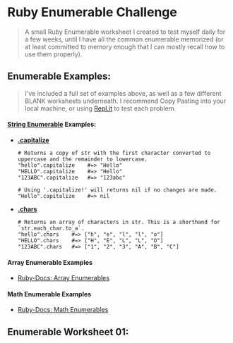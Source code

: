 # Ruby Enumerable Challenge
> A small Ruby Enumerable worksheet I created to test myself daily for a few weeks, until I have all the common enumerable memorized (or at least committed to memory enough that I can mostly recall how to use them properly).

## Enumerable Examples:
> I've included a full set of examples above, as well as a few different BLANK worksheets underneath. I recommend Copy Pasting into your local machine, or using [Repl.it](Repl.it) to test each problem.

#### [String Enumerable](https://ruby-doc.org/core-2.5.1/String.html) Examples:
  * __[.capitalize](http://ruby-doc.org/core-2.5.1/String.html#method-i-capitalize)__
    ```
    # Returns a copy of str with the first character converted to uppercase and the remainder to lowercase.
    "hello".capitalize    #=> "Hello"
    "HELLO".capitalize    #=> "Hello"
    "123ABC".capitalize   #=> "123abc"

    # Using '.capitalize!' will returns nil if no changes are made.
    "Hello".capitalize    #=> nil
    ```

  * __[.chars](http://ruby-doc.org/core-2.5.1/String.html#method-i-capitalize)__
    ```
    # Returns an array of characters in str. This is a shorthand for `str.each_char.to_a`.
    "hello".chars    #=> ["h", "e", "l", "l", "o"]
    "HELLO".chars    #=> ["H", "E", "L", "L", "O"]
    "123ABC".chars   #=> ["1", "2", "3", "A", "B", "C"]
    ```

#### Array Enumerable Examples
  * [Ruby-Docs: Array Enumerables](http://ruby-doc.org/core-2.5.1/Array.html)

#### Math Enumerable Examples
  * [Ruby-Docs: Math Enumerables](http://ruby-doc.org/core-2.5.1/Math.html)

## Enumerable Worksheet 01:

